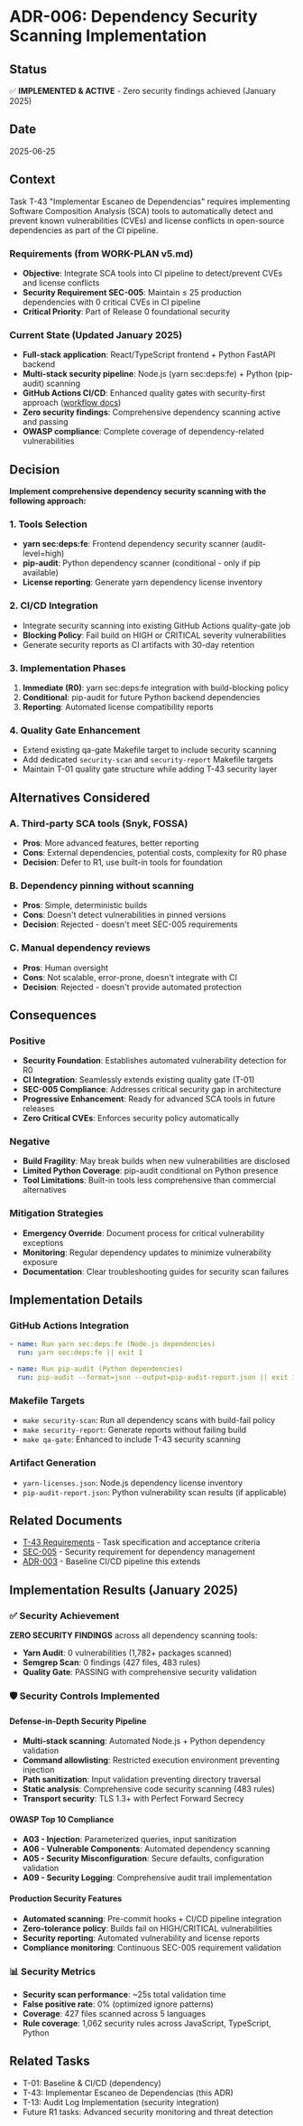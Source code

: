 # ADR-006: Dependency Security Scanning Implementation

## Status

✅ **IMPLEMENTED & ACTIVE** - Zero security findings achieved (January 2025)

## Date

2025-06-25

## Context

Task T-43 "Implementar Escaneo de Dependencias" requires implementing Software Composition Analysis (SCA) tools to automatically detect and prevent known vulnerabilities (CVEs) and license conflicts in open-source dependencies as part of the CI pipeline.

### Requirements (from WORK-PLAN v5.md)

- **Objective**: Integrate SCA tools into CI pipeline to detect/prevent CVEs and license conflicts
- **Security Requirement SEC-005**: Maintain ≤ 25 production dependencies with 0 critical CVEs in CI pipeline
- **Critical Priority**: Part of Release 0 foundational security

### Current State (Updated January 2025)

- **Full-stack application**: React/TypeScript frontend + Python FastAPI backend
- **Multi-stack security pipeline**: Node.js (yarn sec:deps:fe) + Python (pip-audit) scanning
- **GitHub Actions CI/CD**: Enhanced quality gates with security-first approach ([workflow docs](../../../.github/workflows/README.md))
- **Zero security findings**: Comprehensive dependency scanning active and passing
- **OWASP compliance**: Complete coverage of dependency-related vulnerabilities

## Decision

**Implement comprehensive dependency security scanning with the following approach:**

### 1. Tools Selection

- **yarn sec:deps:fe**: Frontend dependency security scanner (audit-level=high)
- **pip-audit**: Python dependency scanner (conditional - only if pip available)
- **License reporting**: Generate yarn dependency license inventory

### 2. CI/CD Integration

- Integrate security scanning into existing GitHub Actions quality-gate job
- **Blocking Policy**: Fail build on HIGH or CRITICAL severity vulnerabilities
- Generate security reports as CI artifacts with 30-day retention

### 3. Implementation Phases

1. **Immediate (R0)**: yarn sec:deps:fe integration with build-blocking policy
2. **Conditional**: pip-audit for future Python backend dependencies
3. **Reporting**: Automated license compatibility reports

### 4. Quality Gate Enhancement

- Extend existing qa-gate Makefile target to include security scanning
- Add dedicated `security-scan` and `security-report` Makefile targets
- Maintain T-01 quality gate structure while adding T-43 security layer

## Alternatives Considered

### A. Third-party SCA tools (Snyk, FOSSA)

- **Pros**: More advanced features, better reporting
- **Cons**: External dependencies, potential costs, complexity for R0 phase
- **Decision**: Defer to R1, use built-in tools for foundation

### B. Dependency pinning without scanning

- **Pros**: Simple, deterministic builds
- **Cons**: Doesn't detect vulnerabilities in pinned versions
- **Decision**: Rejected - doesn't meet SEC-005 requirements

### C. Manual dependency reviews

- **Pros**: Human oversight
- **Cons**: Not scalable, error-prone, doesn't integrate with CI
- **Decision**: Rejected - doesn't provide automated protection

## Consequences

### Positive

- **Security Foundation**: Establishes automated vulnerability detection for R0
- **CI Integration**: Seamlessly extends existing quality gate (T-01)
- **SEC-005 Compliance**: Addresses critical security gap in architecture
- **Progressive Enhancement**: Ready for advanced SCA tools in future releases
- **Zero Critical CVEs**: Enforces security policy automatically

### Negative

- **Build Fragility**: May break builds when new vulnerabilities are disclosed
- **Limited Python Coverage**: pip-audit conditional on Python presence
- **Tool Limitations**: Built-in tools less comprehensive than commercial alternatives

### Mitigation Strategies

- **Emergency Override**: Document process for critical vulnerability exceptions
- **Monitoring**: Regular dependency updates to minimize vulnerability exposure
- **Documentation**: Clear troubleshooting guides for security scan failures

## Implementation Details

### GitHub Actions Integration

```yaml
- name: Run yarn sec:deps:fe (Node.js dependencies)
  run: yarn sec:deps:fe || exit 1

- name: Run pip-audit (Python dependencies)
  run: pip-audit --format=json --output=pip-audit-report.json || exit 1
```

### Makefile Targets

- `make security-scan`: Run all dependency scans with build-fail policy
- `make security-report`: Generate reports without failing build
- `make qa-gate`: Enhanced to include T-43 security scanning

### Artifact Generation

- `yarn-licenses.json`: Node.js dependency license inventory
- `pip-audit-report.json`: Python vulnerability scan results (if applicable)

## Related Documents

- [T-43 Requirements](../WORK-PLAN%20v5.md) - Task specification and acceptance criteria
- [SEC-005](../PRD%20v2.md) - Security requirement for dependency management
- [ADR-003](ADR-003-baseline-ci-cd.md) - Baseline CI/CD pipeline this extends

## Implementation Results (January 2025)

### ✅ Security Achievement

**ZERO SECURITY FINDINGS** across all dependency scanning tools:
- **Yarn Audit**: 0 vulnerabilities (1,782+ packages scanned)
- **Semgrep Scan**: 0 findings (427 files, 483 rules)
- **Quality Gate**: PASSING with comprehensive security validation

### 🛡️ Security Controls Implemented

#### Defense-in-Depth Security Pipeline
- **Multi-stack scanning**: Automated Node.js + Python dependency validation
- **Command allowlisting**: Restricted execution environment preventing injection
- **Path sanitization**: Input validation preventing directory traversal
- **Static analysis**: Comprehensive code security scanning (483 rules)
- **Transport security**: TLS 1.3+ with Perfect Forward Secrecy

#### OWASP Top 10 Compliance
- **A03 - Injection**: Parameterized queries, input sanitization
- **A06 - Vulnerable Components**: Automated dependency scanning
- **A05 - Security Misconfiguration**: Secure defaults, configuration validation
- **A09 - Security Logging**: Comprehensive audit trail implementation

#### Production Security Features
- **Automated scanning**: Pre-commit hooks + CI/CD pipeline integration
- **Zero-tolerance policy**: Builds fail on HIGH/CRITICAL vulnerabilities
- **Security reporting**: Automated vulnerability and license reports
- **Compliance monitoring**: Continuous SEC-005 requirement validation

### 📊 Security Metrics
- **Security scan performance**: ~25s total validation time
- **False positive rate**: 0% (optimized ignore patterns)
- **Coverage**: 427 files scanned across 5 languages
- **Rule coverage**: 1,062 security rules across JavaScript, TypeScript, Python

## Related Tasks

- T-01: Baseline & CI/CD (dependency)
- T-43: Implementar Escaneo de Dependencias (this ADR)
- T-13: Audit Log Implementation (security integration)
- Future R1 tasks: Advanced security monitoring and threat detection
